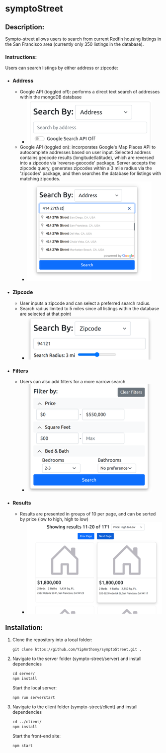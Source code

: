 # symptoStreet
## Description: 
Sympto-street allows users to search from current Redfin housing listings in the San Francisco area (currently only 350 listings in the database).

### Instructions:
Users can search listings by either address or zipcode:
- ### Address
    - Google API (toggled off): performs a direct text search of addresses within the mongoDB database
        - <img src='./client/public/searchAddress.png' width='400px'>
    - Google API (toggled on): incorporates Google's Map Places API to autocomplete addresses based on user input. Selected address contains geocode results (longitude/latitude), which are reversed into a zipcode via 'reverse-geocode' package. Server accepts the zipcode query, generates zipcodes within a 3 mile radius via the 'zipcodes' package, and then searches the database for listings with matching zipcodes.
        - <img src='./client/public/searchGoogle.png' width='400px'>
- ### Zipcode
    - User inputs a zipcode and can select a preferred search radius. 
    - Search radius limited to 5 miles since all listings within the database are selected at that point
        - <img src='./client/public/zipcodeSearch.png' width='400px'>
- ### Filters
    - Users can also add filters for a more narrow search
        - <img src='./client/public/filters.png' width='400px'>
 
- ### Results
    - Results are presented in groups of 10 per page, and can be sorted by price (low to high, high to low)
        - <img src='./client/public/results.png' width='500px'>




## Installation: 

1) Clone the repository into a local folder:
    ```
    git clone https://github.com/YipAnthony/symptoStreet.git .
    ```
2) Navigate to the server folder (sympto-street/server) and install dependencies
    ```
    cd server/
    npm install
    ```
    Start the local server:
    ```
    npm run serverstart
    ```

3) Navigate to the client folder (sympto-street/client) and install dependencies
    ```
    cd ../client/
    npm install
    ```
    Start the front-end site:
    ```
    npm start
    ```

